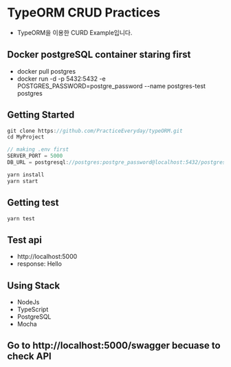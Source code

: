 # TypeORM CRUD Practices

- TypeORM을 이용한 CURD Example입니다.

## Docker postgreSQL container staring first

- docker pull postgres
- docker run -d -p 5432:5432 -e POSTGRES_PASSWORD=postgre_password --name postgres-test postgres

## Getting Started

```js
git clone https://github.com/PracticeEveryday/typeORM.git
cd MyProject

// making .env first
SERVER_PORT = 5000
DB_URL = postgresql://postgres:postgre_password@localhost:5432/postgres

yarn install
yarn start
```

## Getting test

```js
yarn test
```

## Test api

- http://localhost:5000
- response: Hello

## Using Stack

- NodeJs
- TypeScript
- PostgreSQL
- Mocha

## Go to http://localhost:5000/swagger becuase to check API

